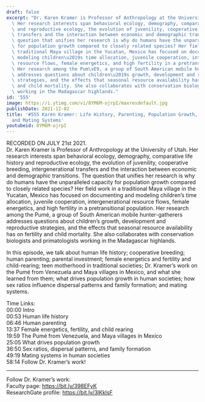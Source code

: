 ```yaml
---
draft: false
excerpt: "Dr. Karen Kramer is Professor of Anthropology at the University of Utah.\
  \ Her research interests span behavioral ecology, demography, comparative life history\
  \ and reproductive ecology, the evolution of juvenility, cooperative breeding, intergenerational\
  \ transfers and the interaction between economic and demographic transitions. The\
  \ question that unifies her research is why do humans have the unparalleled capacity\
  \ for population growth compared to closely related species? Her field work in a\
  \ traditional Maya village in the Yucatan, Mexico has focused on documenting and\
  \ modeling children\u2019s time allocation, juvenile cooperation, intergenerational\
  \ resource flows, female energetics, and high fertility in a pretransitional population.\
  \ Her research among the Pum\xE9, a group of South American mobile hunter-gatherers\
  \ addresses questions about children\u2019s growth, development and reproductive\
  \ strategies, and the effects that seasonal resource availability has on fertility\
  \ and child mortality. She also collaborates with conservation biologists and primatologists\
  \ working in the Madagascar highlands."
id: '555'
image: https://i.ytimg.com/vi/8YM6M-ojrpI/maxresdefault.jpg
publishDate: 2021-12-02
title: '#555 Karen Kramer: Life History, Parenting, Population Growth, Dipersals,
  and Mating Systems'
youtubeid: 8YM6M-ojrpI
---
```

RECORDED ON JULY 21st 2021.  
Dr. Karen Kramer is Professor of Anthropology at the University of Utah. Her research interests span behavioral ecology, demography, comparative life history and reproductive ecology, the evolution of juvenility, cooperative breeding, intergenerational transfers and the interaction between economic and demographic transitions. The question that unifies her research is why do humans have the unparalleled capacity for population growth compared to closely related species? Her field work in a traditional Maya village in the Yucatan, Mexico has focused on documenting and modeling children’s time allocation, juvenile cooperation, intergenerational resource flows, female energetics, and high fertility in a pretransitional population. Her research among the Pumé, a group of South American mobile hunter-gatherers addresses questions about children’s growth, development and reproductive strategies, and the effects that seasonal resource availability has on fertility and child mortality. She also collaborates with conservation biologists and primatologists working in the Madagascar highlands.

In this episode, we talk about human life history; cooperative breeding; human parenting; parental investment; female energetics and fertility and child-rearing; teen motherhood in traditional societies; Dr. Kramer’s work on the Pumé from Venezuela and Maya villages in Mexico, and what she learned from them; what drives population growth in human societies; how sex ratios influence dispersal patterns and family formation; and mating systems.

Time Links:  
00:00  Intro  
00:53  Human life history  
06:46  Human parenting  
13:37  Female energetics, fertility, and child rearing  
19:59  The Pumé from Venezuela, and Maya villages in Mexico  
25:05  What drives population growth  
36:50  Sex ratios, dispersal patterns, and family formation  
49:19  Mating systems in human societies  
58:14  Follow Dr. Kramer’s work!

---

Follow Dr. Kramer’s work:  
Faculty page: https://bit.ly/398EFyK  
ResearchGate profile: https://bit.ly/3lKklsF

